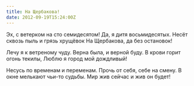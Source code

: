 ```yaml
---
title: На Щербакова!
date: 2012-09-19T15:24:00Z
---
```


Эх, с ветерком на сто семидесятом!
Да, я дитя восьмидесятых.
Несёт сквозь пыль и грязь хрущёвок
На Щербакова, да без остановок!

Лечу я к ветреному чуду.
Верна была, и верной буду.
В крови горит огонь текилы,
Люблю я город мой дождливый!

Несусь по временам и переменам.
Прочь от себя, себе на смену.
В окне мелькают чьи-то судьбы.
Мир жив сейчас и жив он будет!